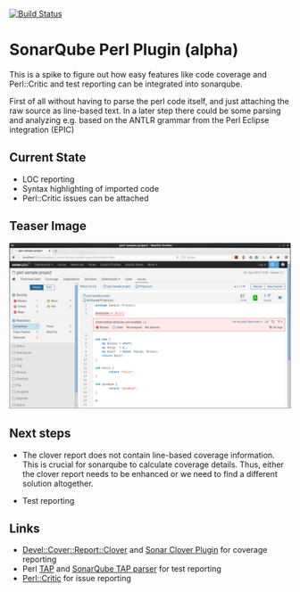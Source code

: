 [![Build Status](https://travis-ci.org/otrosien/sonar-perl.svg)](https://travis-ci.org/otrosien/sonar-perl)

# SonarQube Perl Plugin (alpha)

This is a spike to figure out how easy features like code coverage
and Perl::Critic and test reporting can be integrated into sonarqube.

First of all without having to parse the perl code itself, and just
attaching the raw source as line-based text. In a later step there
could be some parsing and analyzing e.g. based on the ANTLR grammar
from the Perl Eclipse integration (EPIC)

## Current State

* LOC reporting
* Syntax highlighting of imported code
* Perl::Critic issues can be attached

## Teaser Image

![PerlCritic violation in SonarQube](img/sonar_perlcritic.png)

## Next steps

* The clover report does not contain line-based coverage information. This is crucial for sonarqube to calculate coverage details. Thus, either the clover report needs to be enhanced or we need to find a different solution altogether.

* Test reporting

## Links

* [Devel::Cover::Report::Clover](http://search.cpan.org/dist/Devel-Cover-Report-Clover/lib/Devel/Cover/Report/Clover.pm) 
  and [Sonar Clover Plugin](http://docs.sonarqube.org/display/SONARQUBE45/Clover+Plugin) for coverage reporting
* Perl [TAP](https://testanything.org/) and [SonarQube TAP parser](https://github.com/dbac2002/sonar-tap-parser) for test reporting
* [Perl::Critic](http://perlcritic.org/) for issue reporting
